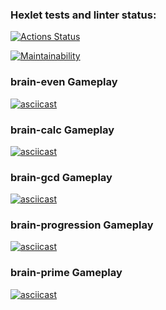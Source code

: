 ### Hexlet tests and linter status:
[![Actions Status](https://github.com/zzpillau/frontend-project-44/actions/workflows/hexlet-check.yml/badge.svg)](https://github.com/zzpillau/frontend-project-44/actions)

[![Maintainability](https://api.codeclimate.com/v1/badges/ec0f5a7f62e6f8fa96d7/maintainability)](https://codeclimate.com/github/zzpillau/frontend-project-44/maintainability)

### brain-even Gameplay
[![asciicast](https://asciinema.org/a/620734.svg)](https://asciinema.org/a/620734)

### brain-calc Gameplay
[![asciicast](https://asciinema.org/a/620743.svg)](https://asciinema.org/a/620743)

### brain-gcd Gameplay
[![asciicast](https://asciinema.org/a/620745.svg)](https://asciinema.org/a/620745)

### brain-progression Gameplay
[![asciicast](https://asciinema.org/a/620748.svg)](https://asciinema.org/a/620748)

### brain-prime Gameplay
[![asciicast](https://asciinema.org/a/620741.svg)](https://asciinema.org/a/620741)